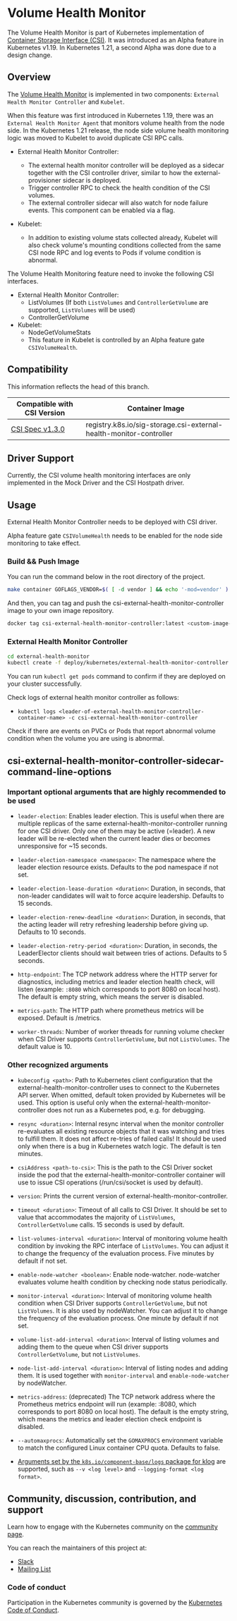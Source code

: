 # Volume Health Monitor

The Volume Health Monitor is part of Kubernetes implementation of [Container Storage Interface (CSI)](https://github.com/container-storage-interface/spec). It was introduced as an Alpha feature in Kubernetes v1.19. In Kubernetes 1.21, a second Alpha was done due to a design change.

## Overview

The [Volume Health Monitor](https://github.com/kubernetes/enhancements/tree/master/keps/sig-storage/1432-volume-health-monitor) is implemented in two components: `External Health Monitor Controller` and `Kubelet`.

When this feature was first introduced in Kubernetes 1.19, there was an `External Health Monitor Agent` that monitors volume health from the node side. In the Kubernetes 1.21 release, the node side volume health monitoring logic was moved to Kubelet to avoid duplicate CSI RPC calls.

- External Health Monitor Controller:
  - The external health monitor controller will be deployed as a sidecar together with the CSI controller driver, similar to how the external-provisioner sidecar is deployed.
  - Trigger controller RPC to check the health condition of the CSI volumes.
  - The external controller sidecar will also watch for node failure events. This component can be enabled via a flag.

- Kubelet:
  - In addition to existing volume stats collected already, Kubelet will also check volume's mounting conditions collected from the same CSI node RPC and log events to Pods if volume condition is abnormal.

The Volume Health Monitoring feature need to invoke the following CSI interfaces.

- External Health Monitor Controller:
  - ListVolumes (If both `ListVolumes` and `ControllerGetVolume` are supported, `ListVolumes` will be used)
  - ControllerGetVolume
- Kubelet:
  - NodeGetVolumeStats
  - This feature in Kubelet is controlled by an Alpha feature gate `CSIVolumeHealth`.

## Compatibility

This information reflects the head of this branch.

| Compatible with CSI Version                                                                | Container Image             |
| ------------------------------------------------------------------------------------------ | ----------------------------|
| [CSI Spec v1.3.0](https://github.com/container-storage-interface/spec/releases/tag/v1.3.0) | registry.k8s.io/sig-storage.csi-external-health-monitor-controller |

## Driver Support

Currently, the CSI volume health monitoring interfaces are only implemented in the Mock Driver and the CSI Hostpath driver.

## Usage

External Health Monitor Controller needs to be deployed with CSI driver.

Alpha feature gate `CSIVolumeHealth` needs to be enabled for the node side monitoring to take effect.

### Build && Push Image

You can run the command below in the root directory of the project.

```bash
make container GOFLAGS_VENDOR=$( [ -d vendor ] && echo '-mod=vendor' )
```

And then, you can tag and push the csi-external-health-monitor-controller image to your own image repository.

```bash
docker tag csi-external-health-monitor-controller:latest <custom-image-repo-addr>/csi-external-health-monitor-controller:<custom-image-tag>
```

### External Health Monitor Controller

```bash
cd external-health-monitor
kubectl create -f deploy/kubernetes/external-health-monitor-controller
```

You can run `kubectl get pods` command to confirm if they are deployed on your cluster successfully.

Check logs of external health monitor controller as follows:

-  `kubectl logs <leader-of-external-health-monitor-controller-container-name> -c csi-external-health-monitor-controller`

Check if there are events on PVCs or Pods that report abnormal volume condition when the volume you are using is abnormal.

## csi-external-health-monitor-controller-sidecar-command-line-options

### Important optional arguments that are highly recommended to be used

- `leader-election`: Enables leader election. This is useful when there are multiple replicas of the same external-health-monitor-controller running for one CSI driver. Only one of them may be active (=leader). A new leader will be re-elected when the current leader dies or becomes unresponsive for ~15 seconds.

- `leader-election-namespace <namespace>`: The namespace where the leader election resource exists. Defaults to the pod namespace if not set.

- `leader-election-lease-duration <duration>`: Duration, in seconds, that non-leader candidates will wait to force acquire leadership. Defaults to 15 seconds.

- `leader-election-renew-deadline <duration>`: Duration, in seconds, that the acting leader will retry refreshing leadership before giving up. Defaults to 10 seconds.

- `leader-election-retry-period <duration>`: Duration, in seconds, the LeaderElector clients should wait between tries of actions. Defaults to 5 seconds.

- `http-endpoint`: The TCP network address where the HTTP server for diagnostics, including metrics and leader election health check, will listen (example: `:8080` which corresponds to port 8080 on local host). The default is empty string, which means the server is disabled.

- `metrics-path`: The HTTP path where prometheus metrics will be exposed. Default is /metrics.

- `worker-threads`: Number of worker threads for running volume checker when CSI Driver supports `ControllerGetVolume`, but not `ListVolumes`. The default value is 10.

### Other recognized arguments

- `kubeconfig <path>`: Path to Kubernetes client configuration that the external-health-monitor-controller uses to connect to the Kubernetes API server. When omitted, default token provided by Kubernetes will be used. This option is useful only when the external-health-monitor-controller does not run as a Kubernetes pod, e.g. for debugging.

- `resync <duration>`: Internal resync interval when the monitor controller re-evaluates all existing resource objects that it was watching and tries to fulfill them. It does not affect re-tries of failed calls! It should be used only when there is a bug in Kubernetes watch logic. The default is ten minutes.

- `csiAddress <path-to-csi>`: This is the path to the CSI Driver socket inside the pod that the external-health-monitor-controller container will use to issue CSI operations (/run/csi/socket is used by default).

- `version`: Prints the current version of external-health-monitor-controller.

- `timeout <duration>`: Timeout of all calls to CSI Driver. It should be set to value that accommodates the majority of `ListVolumes`, `ControllerGetVolume` calls. 15 seconds is used by default.

- `list-volumes-interval <duration>`: Interval of monitoring volume health condition by invoking the RPC interface of `ListVolumes`. You can adjust it to change the frequency of the evaluation process. Five minutes by default if not set.

- `enable-node-watcher <boolean>`: Enable node-watcher. node-watcher evaluates volume health condition by checking node status periodically.

- `monitor-interval <duration>`: Interval of monitoring volume health condition when CSI Driver supports `ControllerGetVolume`, but not `ListVolumes`. It is also used by nodeWatcher. You can adjust it to change the frequency of the evaluation process. One minute by default if not set.

- `volume-list-add-interval <duration>`: Interval of listing volumes and adding them to the queue when CSI driver supports `ControllerGetVolume`, but not `ListVolumes`.

- `node-list-add-interval <duration>`: Interval of listing nodes and adding them. It is used together with `monitor-interval` and `enable-node-watcher` by nodeWatcher.

- `metrics-address`: (deprecated) The TCP network address where the Prometheus metrics endpoint will run (example: :8080, which corresponds to port 8080 on local host). The default is the empty string, which means the metrics and leader election check endpoint is disabled.

- `--automaxprocs`: Automatically set the `GOMAXPROCS` environment variable to match the configured Linux container CPU quota. Defaults to false.

* [Arguments set by the `k8s.io/component-base/logs` package for klog](https://github.com/kubernetes/component-base/blob/v0.28.0-rc.0/logs/api/v1/options.go#L337-L355) are supported, such as `--v <log level>` and `--logging-format <log format>`.

## Community, discussion, contribution, and support

Learn how to engage with the Kubernetes community on the [community page](http://kubernetes.io/community/).

You can reach the maintainers of this project at:

- [Slack](https://kubernetes.slack.com/messages/sig-storage)
- [Mailing List](https://groups.google.com/forum/#!forum/kubernetes-sig-storage)

### Code of conduct

Participation in the Kubernetes community is governed by the [Kubernetes Code of Conduct](code-of-conduct.md).
